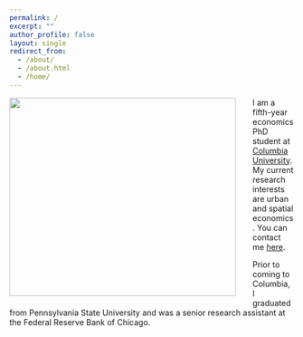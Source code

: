 ```yaml
---
permalink: /
excerpt: ""
author_profile: false
layout: single
redirect_from: 
  - /about/
  - /about.html
  - /home/
---
```




<img src="/images/easton.png" width="400" height="350" style= "float: left; padding: 0px 30px 10px 0px;"/> 



I am a fifth-year economics PhD student at [Columbia University](https://econ.columbia.edu/). My current research interests are urban and spatial economics. You can contact me [here](mailto:me2713@columbia.edu).

Prior to coming to Columbia, I graduated from Pennsylvania State University and was a senior research assistant at the Federal Reserve Bank of Chicago.







